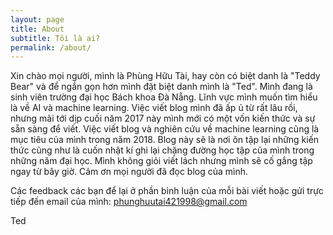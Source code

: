 ```yaml
---
layout: page
title: About
subtitle: Tôi là ai?
permalink: /about/
---
```


Xin chào mọi người, mình là Phùng Hữu Tài, hay còn có biệt danh là "Teddy Bear" và để ngắn gọn hơn mình đặt biệt danh mình là "Ted". Mình đang là sinh viên trường đại học Bách khoa Đà Nẵng. Lĩnh vực mình muốn tìm hiểu là về AI và machine learning. Việc viết blog mình đã ấp ủ từ rất lâu rồi, nhưng mãi tới dịp cuối năm 2017 này mình mới có một vốn kiến thức và sự sẵn sàng để viết. Việc viết blog và nghiên cứu về machine learning cũng là mục tiêu của mình trong năm 2018. Blog này sẽ là nơi ôn tập lại những kiến thức cũng như là cuốn nhật kí ghi lại chặng đường học tập của mình trong những năm đại học. Mình không giỏi viết lách nhưng mình sẽ cố gắng tập ngay từ bây giờ. Cảm ơn mọi người đã đọc blog của mình.

Các feedback các bạn để lại ở phần bình luận của mỗi bài viết hoặc gửi trực tiếp đến email của mình: phunghuutai421998@gmail.com

Ted
